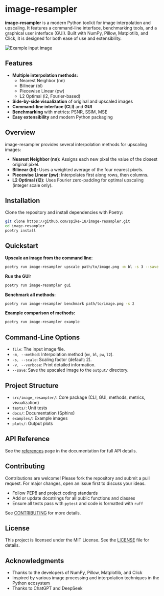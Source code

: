 # image-resampler

**image-resampler** is a modern Python toolkit for image interpolation and upscaling. It features a command-line interface, benchmarking tools, and a graphical user interface (GUI). Built with NumPy, Pillow, Matplotlib, and Click, it is designed for both ease of use and extensibility.

![Example input image](examples/cat_1.jpg)

## Features

- **Multiple interpolation methods:**
  - Nearest Neighbor (nn)
  - Bilinear (bl)
  - Piecewise Linear (pw)
  - L2 Optimal (l2, Fourier-based)
- **Side-by-side visualization** of original and upscaled images
- **Command-line interface (CLI)** and **GUI**
- **Benchmarking** with metrics: PSNR, SSIM, MSE
- **Easy extensibility** and modern Python packaging

## Overview

image-resampler provides several interpolation methods for upscaling images:

- **Nearest Neighbor (nn):** Assigns each new pixel the value of the closest original pixel.
- **Bilinear (bl):** Uses a weighted average of the four nearest pixels.
- **Piecewise Linear (pw):** Interpolates first along rows, then columns.
- **L2 Optimal (l2):** Uses Fourier zero-padding for optimal upscaling (integer scale only).

## Installation

Clone the repository and install dependencies with Poetry:

```bash
git clone https://github.com/spike-18/image-resampler.git
cd image-resampler
poetry install
```

## Quickstart

**Upscale an image from the command line:**

```bash
poetry run image-resampler upscale path/to/image.png -m bl -s 3 --save
```

**Run the GUI:**

```bash
poetry run image-resampler gui
```

**Benchmark all methods:**

```bash
poetry run image-resampler benchmark path/to/image.png -s 2
```

**Example comparison of methods:**

```bash
poetry run image-resampler example
```

## Command-Line Options

- `file`: The input image file.
- `-m, --method`: Interpolation method (`nn`, `bl`, `pw`, `l2`).
- `-s, --scale`: Scaling factor (default: 2).
- `-v, --verbose`: Print detailed information.
- `--save`: Save the upscaled image to the `output/` directory.

## Project Structure

- `src/image_resampler/`: Core package (CLI, GUI, methods, metrics, visualization)
- `tests/`: Unit tests
- `docs/`: Documentation (Sphinx)
- `examples/`: Example images
- `plots/`: Output plots

## API Reference

See the [references](docs/references.rst) page in the documentation for full API details.

## Contributing

Contributions are welcome! Please fork the repository and submit a pull request. For major changes, open an issue first to discuss your ideas.

- Follow PEP8 and project coding standards
- Add or update docstrings for all public functions and classes
- Ensure all tests pass with `pytest` and code is formatted with `ruff`

See [CONTRIBUTING](docs/contributing.rst) for more details.

## License

This project is licensed under the MIT License. See the [LICENSE](LICENSE) file for details.

## Acknowledgments

- Thanks to the developers of NumPy, Pillow, Matplotlib, and Click
- Inspired by various image processing and interpolation techniques in the Python ecosystem
- Thanks to ChatGPT and DeepSeek
